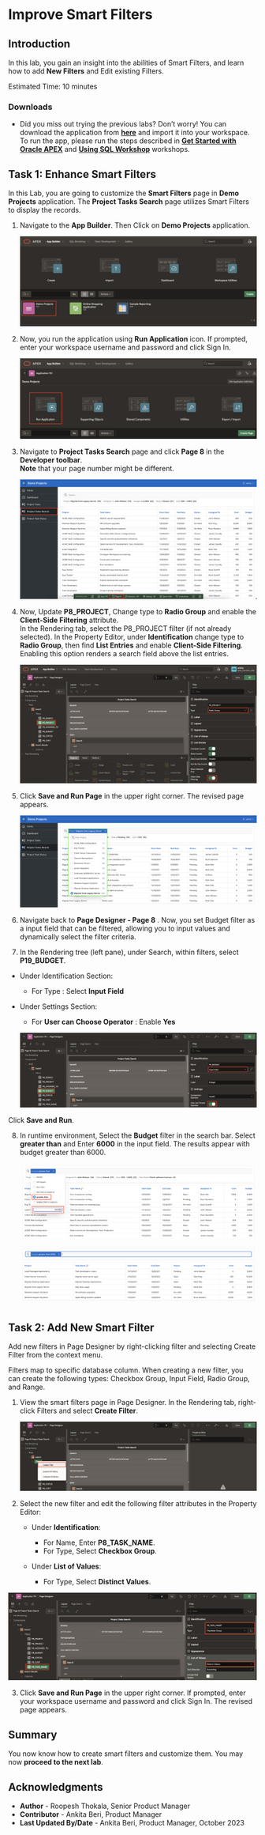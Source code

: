 # Improve Smart Filters

## Introduction
In this lab, you gain an insight into the abilities of Smart Filters, and learn how to add **New Filters** and Edit existing Filters.

Estimated Time: 10 minutes


### Downloads

- Did you miss out trying the previous labs? Don’t worry! You can download the application from **[here](files/demo-projects-3.sql)** and import it into your workspace. To run the app, please run the steps described in **[Get Started with Oracle APEX](https://apexapps.oracle.com/pls/apex/r/dbpm/livelabs/run-workshop?p210_wid=3509)** and **[Using SQL Workshop](https://apexapps.oracle.com/pls/apex/r/dbpm/livelabs/run-workshop?p210_wid=3524)** workshops.

## Task 1: Enhance Smart Filters

In this Lab, you are going to customize the **Smart Filters** page in **Demo Projects** application.
The **Project Tasks Search** page utilizes Smart Filters to display the records.

1. Navigate to the **App Builder**. Then Click on **Demo Projects** application.

    ![Navigate to Demo Projects Application](./images/select-projects-app.png " ")

2. Now, you run the application using **Run Application** icon. If prompted, enter your workspace username and password and click Sign In.

    ![Run Application](images/run-application1.png " ")

3. Navigate to **Project Tasks Search** page and click **Page 8** in the **Developer toolbar**.      
**Note** that your page number might be different.

    ![Navigate to Project Tasks Search](images/navigate-to-page8.png " ")

4. Now, Update **P8\_PROJECT**, Change type to **Radio Group** and enable the **Client-Side Filtering** attribute.  
   In the Rendering tab, select the P8_PROJECT filter (if not already selected).
   In the Property Editor, under **Identification** change type to **Radio Group**, then find **List Entries** and enable **Client-Side Filtering**. Enabling this option renders a search field above the list entries.

    ![Edit Filter](images/edit-filter1.png " ")

5. Click **Save and Run Page** in the upper right corner.
The revised page appears.

    ![Show edit Filter](images/show-edit-filter1.png " ")

6. Navigate back to **Page Designer - Page 8** . Now, you set Budget filter as a input field that can be filtered, allowing you to input values and dynamically select the filter criteria.

7. In the Rendering tree (left pane), under Search, within filters, select **P19\_BUDGET**.

  - Under Identification Section:
      - For Type : Select **Input Field**

  - Under Settings Section:
      - For **User can Choose Operator** : Enable **Yes**

    ![Enhance Facets](./images/enhance-facet1.png " ")

  Click **Save and Run**.

8. In runtime environment, Select the **Budget** filter in the search bar. Select **greater than** and Enter **6000** in the input field. The results appear with budget greater than 6000.

    ![Enhance Facets](./images/enhance-facet2.png " ")

    ![Enhance Facets](./images/enhance-facet3.png " ")


## Task 2: Add New Smart Filter

Add new filters in Page Designer by right-clicking filter and selecting Create Filter from the context menu.

Filters map to specific database column. When creating a new filter, you can create the following types: Checkbox Group, Input Field, Radio Group, and Range.

1. View the smart filters page in Page Designer. In the Rendering tab, right-click Filters and select **Create Filter**.

    ![Create Filter](images/create-filter.png " ")

2. Select the new filter and edit the following filter attributes in the Property Editor:
    - Under **Identification**:
      - For Name, Enter **P8\_TASK_NAME**.
      - For Type,  Select **Checkbox Group**.

    - Under **List of Values**:
      - For Type, Select **Distinct Values**.

  ![Create Filter2](images/create-filter10.png " ")

3. Click **Save and Run Page** in the upper right corner. If prompted, enter your workspace username and password and click Sign In.
The revised page appears.

## Summary

You now know how to create smart filters and customize them. You may now **proceed to the next lab**.

## Acknowledgments

- **Author** - Roopesh Thokala, Senior Product Manager
- **Contributor** - Ankita Beri, Product Manager
- **Last Updated By/Date** - Ankita Beri, Product Manager, October 2023
